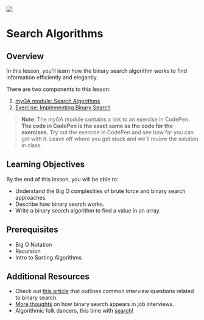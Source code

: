 ![](https://ga-dash.s3.amazonaws.com/production/assets/logo-9f88ae6c9c3871690e33280fcf557f33.png) 

# Search Algorithms

## Overview
In this lesson, you'll learn how the binary search algorithm works to find information efficiently and elegantly.

There are two components to this lesson:
1. [myGA module: Search Algorithms](https://my.generalassemb.ly/activities/633)
2. [Exercise: Implementing Binary Search](exercises/searches.js)

>**Note**: The myGA module contains a link to an exercise in CodePen. **The code in CodePen is the exact same as the code for the exercises.** Try out the exercise in CodePen and see how far you can get with it. Leave off where you get stuck and we'll review the solution in class.

## Learning Objectives
By the end of this lesson, you will be able to:
- Understand the Big O complexities of brute force and binary search approaches.
- Describe how binary search works.
- Write a binary search algorithm to find a value in an array.

## Prerequisites
* Big O Notation
* Recursion
* Intro to Sorting Algorithms


## Additional Resources
- Check out [this article](https://medium.com/@codingfreak/binary-search-practice-problems-4c856cd9f26c) that outlines common interview questions related to binary search.
- [More thoughts](http://blog.gainlo.co/index.php/2017/01/12/rotated-array-binary-search/) on how binary search appears in job interviews.
- Algorithmic folk dancers, this time with [search](https://www.youtube.com/watch?v=iP897Z5Nerk)!
